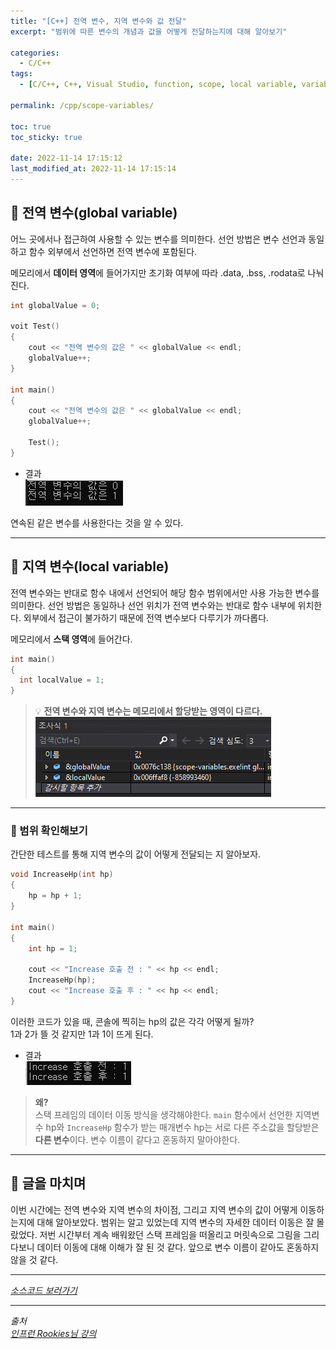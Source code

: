 ```yaml
---
title: "[C++] 전역 변수, 지역 변수와 값 전달"
excerpt: "범위에 따른 변수의 개념과 값을 어떻게 전달하는지에 대해 알아보기"

categories:
  - C/C++
tags:
  - [C/C++, C++, Visual Studio, function, scope, local variable, variable, local, pass value, global variable, global]

permalink: /cpp/scope-variables/

toc: true
toc_sticky: true

date: 2022-11-14 17:15:12
last_modified_at: 2022-11-14 17:15:14
---
```


## 👻 전역 변수(global variable)
어느 곳에서나 접근하여 사용할 수 있는 변수를 의미한다. 선언 방법은 변수 선언과 동일하고 함수 외부에서 선언하면 전역 변수에 포함된다.

메모리에서 **데이터 영역**에 들어가지만 초기화 여부에 따라 .data, .bss, .rodata로 나눠진다.

```c++
int globalValue = 0;

voit Test()
{
    cout << "전역 변수의 값은 " << globalValue << endl;
    globalValue++;
}

int main()
{
    cout << "전역 변수의 값은 " << globalValue << endl;
    globalValue++;
    
    Test();
}
```

- 결과   
![Alt Text](/assets/images/posts_img/basics/cpp/function/scope-variables/global-variable.PNG)   

연속된 같은 변수를 사용한다는 것을 알 수 있다.

***

## 👻 지역 변수(local variable)
전역 변수와는 반대로 함수 내에서 선언되어 해당 함수 범위에서만 사용 가능한 변수를 의미한다. 선언 방법은 동일하나 선언 위치가 전역 변수와는 반대로 함수 내부에 위치한다. 외부에서 접근이 불가하기 때문에 전역 변수보다 다루기가 까다롭다.

메모리에서 **스택 영역**에 들어간다.

```c++
int main()
{
  int localValue = 1;
}
```

> 💡 **전역 변수와 지역 변수는 메모리에서 할당받는 영역이 다르다.**   
![Alt Text](/assets/images/posts_img/basics/cpp/function/scope-variables/address.PNG)   

***

### 🌱 범위 확인해보기
간단한 테스트를 통해 지역 변수의 값이 어떻게 전달되는 지 알아보자.

```c++
void IncreaseHp(int hp)
{
    hp = hp + 1;
}

int main()
{
    int hp = 1;

    cout << "Increase 호출 전 : " << hp << endl;
    IncreaseHp(hp);
    cout << "Increase 호출 후 : " << hp << endl;
}
```

이러한 코드가 있을 때, 콘솔에 찍히는 hp의 값은 각각 어떻게 될까?   
1과 2가 뜰 것 같지만 1과 1이 뜨게 된다.

- 결과   
![Alt Text](/assets/images/posts_img/basics/cpp/function/scope-variables/local-variable.PNG)   

> **왜?**   
스택 프레임의 데이터 이동 방식을 생각해야한다. ``` main ``` 함수에서 선언한 지역변수 hp와 ``` IncreaseHp ``` 함수가 받는 매개변수 hp는 서로 다른 주소값을 할당받은 **다른 변수**이다. 변수 이름이 같다고 혼동하지 말아야한다.

***

## 👻 글을 마치며
이번 시간에는 전역 변수와 지역 변수의 차이점, 그리고 지역 변수의 값이 어떻게 이동하는지에 대해 알아보았다. 범위는 알고 있었는데 지역 변수의 자세한 데이터 이동은 잘 몰랐었다. 저번 시간부터 계속 배워왔던 스택 프레임을 떠올리고 머릿속으로 그림을 그리다보니 데이터 이동에 대해 이해가 잘 된 것 같다. 앞으로 변수 이름이 같아도 혼동하지 않을 것 같다.

***

_[소스코드 보러가기](https://github.com/choi-dan-di/study_cpp/tree/main/function/scope-variables)_

***

_출처_   
_[인프런 Rookies님 강의](https://inf.run/bje8)_   